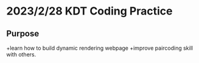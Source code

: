 # 2023/2/28 KDT Coding Practice
## Purpose
+learn how to build dynamic rendering webpage
+improve paircoding skill with others.